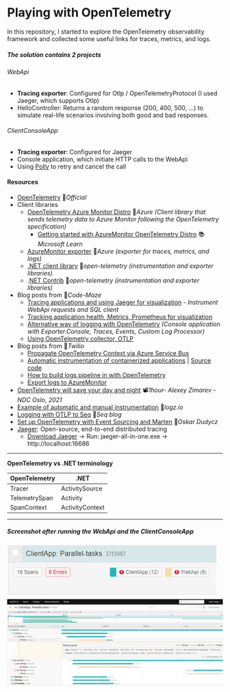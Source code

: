 # Playing with OpenTelemetry

In this repository, I started to explore the OpenTelemetry observability framework and collected some useful links for traces, metrics, and logs.

##### The solution contains 2 projects

###### WebApi
- **Tracing exporter**: Configured for Otlp / OpenTelemetryProtocol (I used Jaeger, which supports Otlp)
- HelloController: Returns a random response (200, 400, 500, ...) to simulate real-life scenarios involving both good and bad responses.

###### ClientConsoleApp
- **Tracing exporter**: Configured for Jaeger
- Console application, which initiate HTTP calls to the WebApi
- Using [Polly](https://github.com/App-vNext/Polly) to retry and cancel the call

#### Resources
- [OpenTelemetry](https://opentelemetry.io) 📓*Official*
- Client libraries
  - [OpenTelemetry Azure Monitor Distro](https://github.com/Azure/azure-sdk-for-net/tree/main/sdk/monitor/Azure.Monitor.OpenTelemetry.AspNetCore) 👤*Azure (Client library that sends telemetry data to Azure Monitor following the OpenTelemetry specification)*
    - [Getting started with AzureMonitor OpenTelemetry Distro](https://learn.microsoft.com/en-us/azure/azure-monitor/app/opentelemetry-enable) 📚*Microsoft Learn*
  - [AzureMonitor exporter](https://github.com/Azure/azure-sdk-for-net/tree/main/sdk/monitor/Azure.Monitor.OpenTelemetry.Exporter) 👤*Azure (exporter for traces, metrics, and logs)*
  - [.NET client library](https://github.com/open-telemetry/opentelemetry-dotnet) 👤*open-telemetry (instrumentation and exporter libraries)*
  - .[NET Contrib](https://github.com/open-telemetry/opentelemetry-dotnet-contrib) 👤*open-telemetry (instrumentation and exporter libraries)*
- Blog posts from 📓*Code-Maze*
  - [Tracing applications and using Jaeger for visualization](https://code-maze.com/tracing-dotnet-applications-opentelemetry) *- Instrument WebApi requests and SQL client*
  - [Tracking application health, Metrics, Prometheus for visualization](https://code-maze.com/tracking-dotnet-opentelemetry-metrics)
  - [Alternative way of logging with OpenTelemetry](https://code-maze.com/dotnet-opentelemetry-logging) *(Console application with Exporter.Console, Traces, Events, Custom Log Processor)*
  - [Using OpenTelemetry collector, OTLP](https://code-maze.com/vendor-agnostic-telemetry-opentelemetry-collector-dotnet)
- Blog posts from 📓*Twilio*
  - [Propagate OpenTelemetry Context via Azure Service Bus](https://www.twilio.com/blog/propagate-opentelemetry-context-via-azure-service-bus-for-async-dotnet-services)
  - [Automatic instrumentation of containerized applications](https://www.twilio.com/blog/automatic-instrumentation-of-containerized-dotnet-applications-with-opentelemetry) | [Source code](https://github.com/rahulrai-in/autoinstrumentation-demo)
  - [How to build logs pipeline in with OpenTelemetry](https://www.twilio.com/blog/build-a-logs-pipeline-in-dotnet-with-opentelemetry)
  - [Export logs to AzureMonitor](https://www.twilio.com/blog/export-logs-to-azure-monitor-with-opentelemetry-and-dotnet)
- [OpenTelemetry will save your day and night](https://www.youtube.com/watch?v=pz4bNmlss3w) 📽️*1hour- Alexey Zimarev - NDC Oslo, 2021*
- [Example of automatic and manual instrumentation](https://logz.io/blog/csharp-dotnet-opentelemetry-instrumentation) 📓*logz.io*
- [Logging with OTLP to Seq](https://blog.datalust.co/self-hosted-opentelemetry-logs) 📓*Seq blog*
- [Set up OpenTelemetry with Event Sourcing and Marten](https://event-driven.io/en/set_up_opentelemetry_wtih_event_sourcing_and_marten) 📓*Oskar Dudycz*
- [Jaeger](https://www.jaegertracing.io): Open-source, end-to-end distributed tracing
  - [Download Jaeger](https://www.jaegertracing.io/download) -> Run: jaeger-all-in-one.exe -> http://localhost:16686

---

**OpenTelemetry vs .NET terminology**

| OpenTelemetry | .NET            |
| ------------- | --------------- |
| Tracer        | ActivitySource  |
| TelemetrySpan | Activity        |
| SpanContext   | ActivityContext |

---

##### Screenshot after running the WebApi and the ClientConsoleApp
![Trace](dt-img-01.jpg)
![Trace-detailed](dt-img-02.jpg)